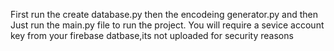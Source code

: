 First run the create database.py 
then the encodeing generator.py  and then Just run the main.py file to run the project.
You will require a sevice account key from your firebase datbase,its not uploaded for security reasons
